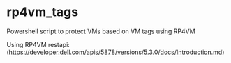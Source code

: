 # rp4vm_tags
Powershell script to protect VMs based on VM tags using RP4VM


Using RP4VM restapi:
(https://developer.dell.com/apis/5878/versions/5.3.0/docs/Introduction.md)
